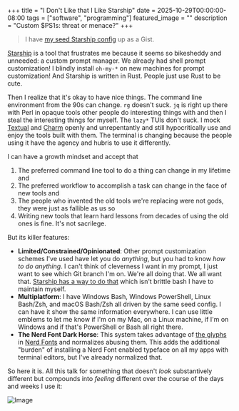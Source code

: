 +++
title = "I Don't Like that I Like Starship"
date = 2025-10-29T00:00:00-08:00
tags = ["software", "programming"]
featured_image = ""
description = "Custom $PS1s: threat or menace?"
+++

> I have [my seed Starship config](https://gist.github.com/jasonbot/26e894be371417ee20b973c0def1d366) up as a Gist.

[Starship](https://starship.rs/) is a tool that frustrates me because it seems so bikesheddy and unneeded: a custom prompt manager. We already had shell prompt customization! I blindly install `oh-my-*` on new machines for prompt customization! And Starship is written in Rust. People just use Rust to be cute.

Then I realize that it's okay to have nice things. The command line environment from the 90s can change. `rg` doesn't suck. `jq` is right up there with Perl in opaque tools other people do interesting things with and then I steal the interesting things for myself. The `lazy*` TUIs don't suck. I mock [Textual](https://textual.textualize.io/) and [Charm](https://charm.land/) openly and unrepentantly and still hypocritically use and enjoy the tools built with them. The terminal is changing because the people using it have the agency and hubris to use it differently.

I can have a growth mindset and accept that

1. The preferred command line tool to do a thing can change in my lifetime and
1. The preferred workflow to accomplish a task can change in the face of new tools and
1. The people who invented the old tools we're replacing were not gods, they were just as fallible as us so
1. Writing new tools that learn hard lessons from decades of using the old ones is fine. It's not sacrilege.

But its killer features:

- **Limited/Constrained/Opinionated**: Other prompt customization schemes I've used have let you do _anything_, but you had to know _how to do anything_. I can't think of cleverness I want in my prompt, I just want to see which Git branch I'm on. We're all doing that. We all want that. [Starship has a way to do that](https://starship.rs/config/#git-branch) which isn't brittle bash I have to maintain myself.
- **Multiplatform**: I have Windows Bash, Windows PowerShell, Linux Bash/Zsh, and macOS Bash/Zsh all driven by the same seed config. I can have it show the same information everywhere. I can use little emblems to let me know if I'm on my Mac, on a Linux machine, if I'm on Windows and if that's PowerShell or Bash all right there.
- **The Nerd Font Dark Horse**: This system takes advantage of [the glyphs](https://www.nerdfonts.com/cheat-sheet) in [Nerd Fonts](https://www.nerdfonts.com/) and normalizes abusing them. This adds the additional "burden" of installing a Nerd Font enabled typeface on all my apps with terminal editors, but I've already normalized that.

So here it is. All this talk for something that doesn't _look_ substantively different but compounds into _feeling_ different over the course of the days and weeks I use it:

![Image](/images/starship/starship.png)
